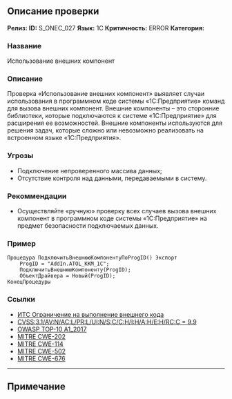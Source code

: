 ## Описание проверки
**Релиз:**
**ID:** S_ONEC_027
**Язык:** 1С
**Критичность:** ERROR
**Категория:** 

### Название 
Использование внешних компонент
### Описание 
Проверка «Использование внешних компонент» выявляет случаи использования в программном коде системы «1С:Предприятие» команд для вызова внешних компонент. Внешние компоненты – это сторонние библиотеки, которые подключаются к системе «1С:Предприятие» для расширения ее возможностей. Внешние компоненты используются для решения задач, которые сложно или невозможно реализовать на встроенном языке «1С:Предприятия».

### Угрозы 
- Подключение непроверенного массива данных;
- Отсутствие контроля над данными, передаваемыми в систему.
### Рекоммендации 
- Осуществляйте «ручную» проверку всех случаев вызова внешних компонент в программном коде системы «1С:Предприятие» на предмет безопасности подключаемых данных.
### Пример 
``` 
Процедура ПодключитьВнешнююКомпонентуПоProgID() Экспорт
	ProgID = "AddIn.ATOL_KKM_1С";
	ПодключитьВнешнююКомпоненту(ProgID);
	ОбъектДрайвера = Новый(ProgID);
КонецПроцедуры
``` 
### Ссылки
- [ИТС Ограничение на выполнение внешнего кода](https://its.1c.ru/db/v8std/content/669/hdoc)
- [CVSS:3.1/AV:N/AC:L/PR:L/UI:N/S:C/C:H/I:H/A:H/E:H/RC:C = 9.9](https://www.first.org/cvss/calculator/3.1#CVSS:3.1/AV:N/AC:L/PR:L/UI:N/S:C/C:H/I:H/A:H/E:H/RC:C)
- [OWASP TOP-10 A1_2017](https://owasp.org/www-project-top-ten/2017/A1_2017-Injection)
- [MITRE CWE-202](https://cwe.mitre.org/data/definitions/202.html)
- [MITRE CWE-114](https://cwe.mitre.org/data/definitions/114.html)
- [MITRE CWE-502](https://cwe.mitre.org/data/definitions/502.html)
- [MITRE CWE-676](https://cwe.mitre.org/data/definitions/676.html)

---
## Примечание
